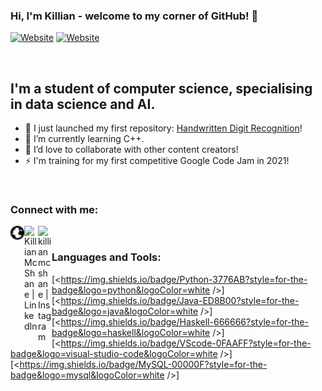 ### Hi, I'm Killian - welcome to my corner of GitHub! 👋

[![Website](https://img.shields.io/website?label=killianmcshane.io&style=for-the-badge&url=https%3A%2F%2Fkillianmcshane.io)](https://github.com/killianmcshane)
[![Website](https://img.shields.io/badge/killianmcshane-0077B5?style=for-the-badge&logo=linkedin&logoColor=white)](https://www.linkedin.com/in/killian-mcshane-1a71b3197/)

<br />

## I'm a student of computer science, specialising in data science and AI.

- 🔭 I just launched my first repository: [Handwritten Digit Recognition][repo]!
- 🌱 I’m currently learning C++.
- 👯 I’d love to collaborate with other content creators!
- ⚡ I'm training for my first competitive Google Code Jam in 2021!

<br />

### Connect with me:

[<img align="left" alt="killianmcshane.io" width="22px" src="https://raw.githubusercontent.com/iconic/open-iconic/master/svg/globe.svg" />][website]
[<img align="left" alt="Killian McShane | LinkedIn" width="22px" src="https://cdn.jsdelivr.net/npm/simple-icons@v3/icons/linkedin.svg" />][linkedin]
[<img align="left" alt="killianmcshane | Instagram" width="22px" src="https://cdn.jsdelivr.net/npm/simple-icons@v3/icons/instagram.svg" />][instagram]

<br />

### Languages and Tools:

[<https://img.shields.io/badge/Python-3776AB?style=for-the-badge&logo=python&logoColor=white />]
[<https://img.shields.io/badge/Java-ED8B00?style=for-the-badge&logo=java&logoColor=white />]
[<https://img.shields.io/badge/Haskell-666666?style=for-the-badge&logo=haskell&logoColor=white />]
[<https://img.shields.io/badge/VScode-0FAAFF?style=for-the-badge&logo=visual-studio-code&logoColor=white />]
[<https://img.shields.io/badge/MySQL-00000F?style=for-the-badge&logo=mysql&logoColor=white />]

<br />

[website]: https://killianmcshane.github.io

[instagram]: https://instagram.com/killianmcshane

[linkedin]: https://www.linkedin.com/in/killian-mcshane-1a71b3197/

[repo]: https://github.com/killianmcshane/Optical-Digit-Recognition-Using-Self-Implemented-k-Nearest-Neighbours-Algorithm

